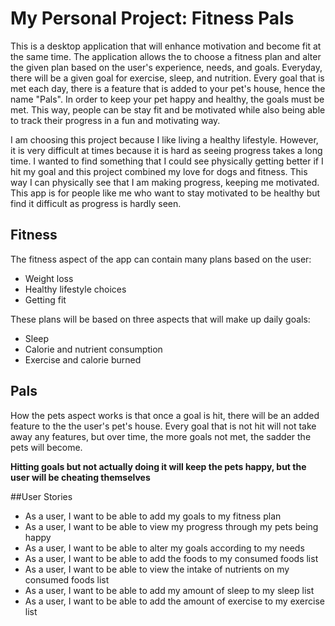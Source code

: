 # My Personal Project: Fitness Pals



This is a desktop application that will enhance motivation and become fit at the same time. The application allows the
to choose a fitness plan and alter the given plan based on the user's experience, needs, and goals. Everyday, there will
be a given goal for exercise, sleep, and nutrition. Every goal that is met each day, there is a feature that is added to
your pet's house, hence the name "Pals". In order to keep your pet happy and healthy, the goals must be met. 
This way, people can be stay fit and be motivated while also being able to track their progress in a fun and motivating
way.  

I am choosing this project because I like living a healthy lifestyle. However, it is very difficult at times because it 
is hard as seeing progress takes a long time. I wanted to find something that I could see physically getting better if I
hit my goal and this project combined my love for dogs and fitness. This way I can physically see that I am making
progress, keeping me motivated. This app is for people like me who want to stay motivated to be healthy but find it 
difficult as progress is hardly seen.



## Fitness

The fitness aspect of the app can contain many plans based on the user:

- Weight loss
- Healthy lifestyle choices
- Getting fit

These plans will be based on three aspects that will make up daily goals:

- Sleep
- Calorie and nutrient consumption
- Exercise and calorie burned


## Pals

How the pets aspect works is that once a goal is hit, there will be an added feature to the the user's pet's house.
Every goal that is not hit will not take away any features, but over time, the more goals not met, the sadder the pets
will become.

**Hitting goals but not actually doing it will keep the pets happy, but the user will be cheating themselves**

##User Stories

- As a user, I want to be able to add my goals to my fitness plan
- As a user, I want to be able to view my progress through my pets being happy
- As a user, I want to be able to alter my goals according to my needs
- As a user, I want to be able to add the foods to my consumed foods list
- As a user, I want to be able to view the intake of nutrients on my consumed foods list
- As a user, I want to be able to add my amount of sleep to my sleep list
- As a user, I want to be able to add the amount of exercise to my exercise list
